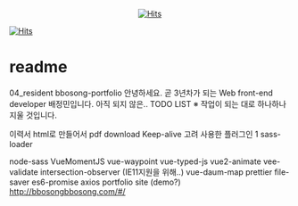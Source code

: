 <div align=center>
	
  [![Hits](https://hits.seeyoufarm.com/api/count/incr/badge.svg?url=https%3A%2F%2Fgithub.com%2Fzzsza)](https://hits.seeyoufarm.com) 
	
  </div>
  
  [![Hits](https://hits.seeyoufarm.com/api/count/incr/badge.svg?url=https%3A%2F%2Fgithub.com%2Fgjbae1212%2Fhit-counter)](https://hits.seeyoufarm.com)                     

# readme
04_resident
bbosong-portfolio 안녕하세요. 곧 3년차가 되는 Web front-end developer 배정민입니다. 아직 되지 않은.. TODO LIST ※ 작업이 되는 대로 하나하나 지울 것입니다.

이력서 html로 만들어서 pdf download
Keep-alive 고려
사용한 플러그인 1 sass-loader

node-sass
VueMomentJS
vue-waypoint
vue-typed-js
vue2-animate
vee-validate
intersection-observer (IE11지원을 위해..)
vue-daum-map
prettier
file-saver
es6-promise
axios portfolio site (demo?) http://bbosongbbosong.com/#/
